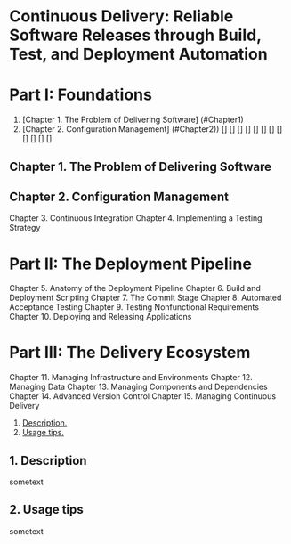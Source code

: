 # Continuous Delivery: Reliable Software Releases through Build, Test, and Deployment Automation
# Part I: Foundations

1. [Chapter 1. The Problem of Delivering Software] (#Chapter1)
2. [Chapter 2. Configuration Management] (#Chapter2))
[]
[]
[]
[]
[]
[]
[]
[]
[]
[]
[]
[]


## Chapter 1. The Problem of Delivering Software <a name="Chapter1"></a>

<a name="Chapter2"></a>
## Chapter 2. Configuration Management

Chapter 3. Continuous Integration
Chapter 4. Implementing a Testing Strategy

# Part II: The Deployment Pipeline

Chapter 5. Anatomy of the Deployment Pipeline
Chapter 6. Build and Deployment Scripting
Chapter 7. The Commit Stage
Chapter 8. Automated Acceptance Testing
Chapter 9. Testing Nonfunctional Requirements
Chapter 10. Deploying and Releasing Applications

# Part III: The Delivery Ecosystem

Chapter 11. Managing Infrastructure and Environments
Chapter 12. Managing Data
Chapter 13. Managing Components and Dependencies
Chapter 14. Advanced Version Control
Chapter 15. Managing Continuous Delivery

1. [ Description. ](#desc)
2. [ Usage tips. ](#usage)

<a name="desc"></a>
## 1. Description

sometext

<a name="usage"></a>
## 2. Usage tips

sometext
